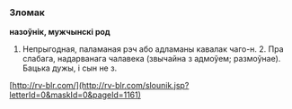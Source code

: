 ### Зломак
**назоўнік, мужчынскі род**

1. Непрыгодная, паламаная рэч або адламаны кавалак чаго-н. 2. Пра слабага, надарванага чалавека (звычайна з адмоўем; размоўнае). Бацька дужы, і сын не з.

<a rel="author">[http://rv-blr.com/](http://rv-blr.com/slounik.jsp?letterId=0&maskId=0&pageId=1161)</a>
